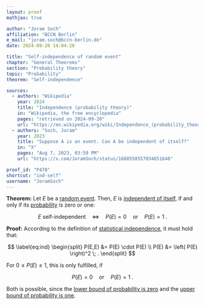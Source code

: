 ```yaml
---
layout: proof
mathjax: true

author: "Joram Soch"
affiliation: "BCCN Berlin"
e_mail: "joram.soch@bccn-berlin.de"
date: 2024-09-20 14:04:20

title: "Self-independence of random event"
chapter: "General Theorems"
section: "Probability theory"
topic: "Probability"
theorem: "Self-independence"

sources:
  - authors: "Wikipedia"
    year: 2024
    title: "Independence (probability theory)"
    in: "Wikipedia, the free encyclopedia"
    pages: "retrieved on 2024-09-20"
    url: "https://en.wikipedia.org/wiki/Independence_(probability_theory)#Self-independence"
  - authors: "Soch, Joram"
    year: 2023
    title: "Suppose A is an event. Can A be independent of itself?"
    in: "X"
    pages: "Aug 7, 2023, 03:59 PM"
    url: "https://x.com/JoramSoch/status/1688550557034651648"

proof_id: "P470"
shortcut: "ind-self"
username: "JoramSoch"
---
```



**Theorem:** Let $E$ be a [random event](/D/reve). Then, $E$ is [independent of itself](/D/ind), if and only if its [probability](/D/prob) is zero or one:

$$ \label{eq:ind-self}
E \text{ self-independent} \quad \Leftrightarrow \quad P(E) = 0 \quad \text{or} \quad P(E) = 1 \; .
$$


**Proof:** According to the definition of [statistical independence](/D/ind), it must hold that:

$$ \label{eq:ind}
\begin{split}
P(E,E) &= P(E) \cdot P(E) \\
P(E)   &= \left( P(E) \right)^2 \; .
\end{split}
$$

For $0 \leq P(E) \leq 1$, this is only fulfilled, if

$$ \label{eq:ind-self-qed}
P(E) = 0 \quad \text{or} \quad P(E) = 1 \; .
$$

Both is possible, since the [lower bound of probability is zero](/D/prob-ax) and the [upper bound of probability is one](/P/prob-range).